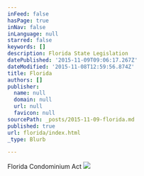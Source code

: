 ```yaml
---
inFeed: false
hasPage: true
inNav: false
inLanguage: null
starred: false
keywords: []
description: Florida State Legislation
datePublished: '2015-11-09T09:06:17.267Z'
dateModified: '2015-11-08T12:59:56.874Z'
title: Florida
authors: []
publisher:
  name: null
  domain: null
  url: null
  favicon: null
sourcePath: _posts/2015-11-09-florida.md
published: true
url: florida/index.html
_type: Blurb

---
```

Florida Condominium Act
![](https://the-grid-user-content.s3-us-west-2.amazonaws.com/8bd52167-c56d-4774-9e4d-cf007a2ef48f.jpg)